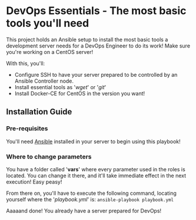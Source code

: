 # DevOps Essentials - The most basic tools you'll need
This project holds an Ansible setup to install the most basic tools a development server needs for a DevOps Engineer to do its work! Make sure you're working on a CentOS server!

With this, you'll:

- Configure SSH to have your server prepared to be controlled by an Ansible Controller node.
- Install essential tools as '*wget*' or '*git*'
- Install Docker-CE for CentOS in the version you want!

## Installation Guide

### Pre-requisites
You'll need [Ansible](https://www.ansible.com/) installed in your server to begin using this playbook!

### Where to change parameters
You have a folder called '**vars**' where every parameter used in the roles is located. You can change it there, and it'll take immediate effect in the next execution! Easy peasy!

From there on, you'll have to execute the following command, locating yourself where the '*playbook.yml*' is: `ansible-playbook playbook.yml`

Aaaaand done! You already have a server prepared for DevOps!
